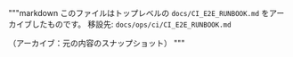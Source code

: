 """markdown
このファイルはトップレベルの `docs/CI_E2E_RUNBOOK.md` をアーカイブしたものです。
移設先: `docs/ops/ci/CI_E2E_RUNBOOK.md`

（アーカイブ：元の内容のスナップショット）
"""
